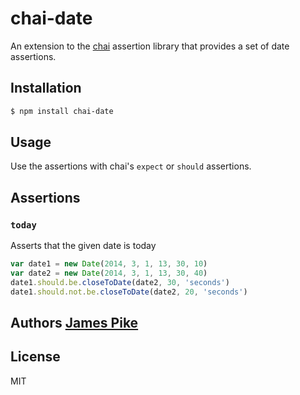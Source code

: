# chai-date

An extension to the [chai](http://chaijs.com/) assertion library
that provides a set of date assertions.

## Installation

```bash
$ npm install chai-date
```

## Usage

Use the assertions with chai's `expect` or `should` assertions.

## Assertions

### `today`
Asserts that the given date is today

```javascript
var date1 = new Date(2014, 3, 1, 13, 30, 10)
var date2 = new Date(2014, 3, 1, 13, 30, 40)
date1.should.be.closeToDate(date2, 30, 'seconds')
date1.should.not.be.closeToDate(date2, 20, 'seconds')
```
## Authors [James Pike][0]

[0]: http://chilon.net

## License
MIT
